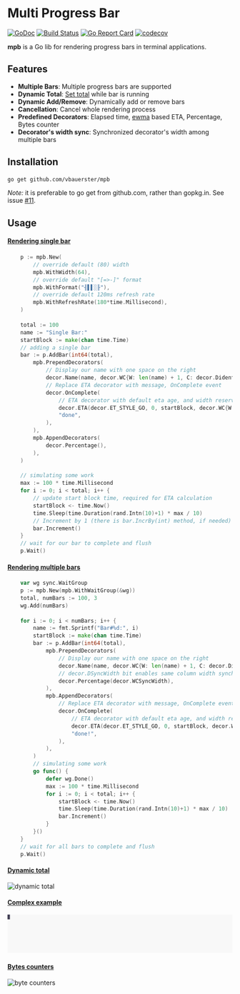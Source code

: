 # Multi Progress Bar

[![GoDoc](https://godoc.org/github.com/vbauerster/mpb?status.svg)](https://godoc.org/github.com/vbauerster/mpb)
[![Build Status](https://travis-ci.org/vbauerster/mpb.svg?branch=master)](https://travis-ci.org/vbauerster/mpb)
[![Go Report Card](https://goreportcard.com/badge/github.com/vbauerster/mpb)](https://goreportcard.com/report/github.com/vbauerster/mpb)
[![codecov](https://codecov.io/gh/vbauerster/mpb/branch/master/graph/badge.svg)](https://codecov.io/gh/vbauerster/mpb)

**mpb** is a Go lib for rendering progress bars in terminal applications.

## Features

* __Multiple Bars__: Multiple progress bars are supported
* __Dynamic Total__: [Set total](https://github.com/vbauerster/mpb/issues/9#issuecomment-344448984) while bar is running
* __Dynamic Add/Remove__: Dynamically add or remove bars
* __Cancellation__: Cancel whole rendering process
* __Predefined Decorators__: Elapsed time, [ewma](https://github.com/VividCortex/ewma) based ETA, Percentage, Bytes counter
* __Decorator's width sync__:  Synchronized decorator's width among multiple bars

## Installation

```sh
go get github.com/vbauerster/mpb
```

_Note:_ it is preferable to go get from github.com, rather than gopkg.in. See issue [#11](https://github.com/vbauerster/mpb/issues/11).

## Usage

#### [Rendering single bar](examples/singleBar/main.go)
```go
    p := mpb.New(
        // override default (80) width
        mpb.WithWidth(64),
        // override default "[=>-]" format
        mpb.WithFormat("╢▌▌░╟"),
        // override default 120ms refresh rate
        mpb.WithRefreshRate(180*time.Millisecond),
    )

    total := 100
    name := "Single Bar:"
    startBlock := make(chan time.Time)
    // adding a single bar
    bar := p.AddBar(int64(total),
        mpb.PrependDecorators(
            // Display our name with one space on the right
            decor.Name(name, decor.WC{W: len(name) + 1, C: decor.DidentRight}),
            // Replace ETA decorator with message, OnComplete event
            decor.OnComplete(
                // ETA decorator with default eta age, and width reservation of 4
                decor.ETA(decor.ET_STYLE_GO, 0, startBlock, decor.WC{W: 4}),
                "done",
            ),
        ),
        mpb.AppendDecorators(
            decor.Percentage(),
        ),
    )

    // simulating some work
    max := 100 * time.Millisecond
    for i := 0; i < total; i++ {
        // update start block time, required for ETA calculation
        startBlock <- time.Now()
        time.Sleep(time.Duration(rand.Intn(10)+1) * max / 10)
        // Increment by 1 (there is bar.IncrBy(int) method, if needed)
        bar.Increment()
    }
    // wait for our bar to complete and flush
    p.Wait()
```

#### [Rendering multiple bars](examples/simple/main.go)
```go
    var wg sync.WaitGroup
    p := mpb.New(mpb.WithWaitGroup(&wg))
    total, numBars := 100, 3
    wg.Add(numBars)

    for i := 0; i < numBars; i++ {
        name := fmt.Sprintf("Bar#%d:", i)
        startBlock := make(chan time.Time)
        bar := p.AddBar(int64(total),
            mpb.PrependDecorators(
                // Display our name with one space on the right
                decor.Name(name, decor.WC{W: len(name) + 1, C: decor.DidentRight}),
                // decor.DSyncWidth bit enables same column width synchronization
                decor.Percentage(decor.WCSyncWidth),
            ),
            mpb.AppendDecorators(
                // Replace ETA decorator with message, OnComplete event
                decor.OnComplete(
                    // ETA decorator with default eta age, and width reservation of 3
                    decor.ETA(decor.ET_STYLE_GO, 0, startBlock, decor.WC{W: 3}),
                    "done!",
                ),
            ),
        )
        // simulating some work
        go func() {
            defer wg.Done()
            max := 100 * time.Millisecond
            for i := 0; i < total; i++ {
                startBlock <- time.Now()
                time.Sleep(time.Duration(rand.Intn(10)+1) * max / 10)
                bar.Increment()
            }
        }()
    }
    // wait for all bars to complete and flush
    p.Wait()
```

#### [Dynamic total](examples/dynTotal/main.go)

![dynamic total](examples/gifs/1LuTsBJUAm4yV6PpT5OJSmJYw.svg)

#### [Complex example](examples/complex/main.go)

![complex](examples/gifs/fln0CKeXIUGcvOQBA3vC6U4Pu.svg)

#### [Bytes counters](examples/io/multiple/main.go)

![byte counters](examples/gifs/ZsrT3r0ecrFwoarnplQz4UeL4.svg)
